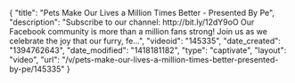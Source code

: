 {
    "title": "Pets Make Our Lives a Million Times Better - Presented By Pe",
    "description": "Subscribe to our channel: http:\/\/bit.ly\/12dY9oO Our Facebook community is more than a million fans strong! Join us as we celebrate the joy that our furry, fe...",
    "videoid": "145335",
    "date_created": "1394762643",
    "date_modified": "1418181182",
    "type": "captivate",
    "layout": "video",
    "url": "\/v\/pets-make-our-lives-a-million-times-better-presented-by-pe\/145335"
}